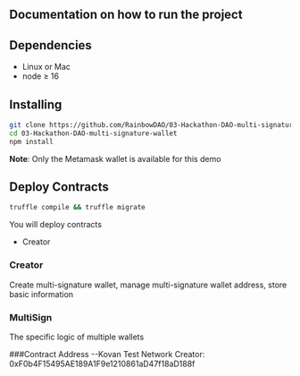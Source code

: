 ## Documentation on how to run the project

## Dependencies

- Linux or Mac
- node ≥ 16


## Installing

```bash
git clone https://github.com/RainbowDAO/03-Hackathon-DAO-multi-signature-wallet.git
cd 03-Hackathon-DAO-multi-signature-wallet
npm install
```

**Note**: Only the Metamask wallet is available for this demo


## Deploy Contracts
```bash 
truffle compile && truffle migrate
```
You will deploy  contracts
- Creator

### Creator
Create multi-signature wallet, manage multi-signature wallet address, store basic information

### MultiSign
The specific logic of multiple wallets

###Contract Address --Kovan Test Network
Creator: 0xF0b4F15495AE189A1F9e1210861aD47f18aD188f

